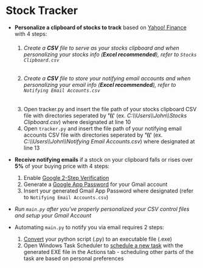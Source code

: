 # Stock Tracker

* **Personalize a clipboard of stocks to track** based on [Yahoo! Finance](https://finance.yahoo.com/) with 4 steps:
  1. ###### Create a **CSV** file to serve as your stocks clipboard and when personalizing your stocks info (**Excel recommended**), refer to `Stocks Clipboard.csv`
  2. ###### Create a **CSV** file to store your notifying email accounts and when personalizing your email info (**Excel recommended**), refer to `Notifying Email Accounts.csv`
  3. Open tracker.py and insert the file path of your stocks clipboard CSV file with directories seperated by **'\\\\'** (ex. *C:\\\\Users\\\\John\\\\Stocks Clipboard.csv*) where designated at line 10
  4. Open `tracker.py` and insert the file path of your notifying email accounts CSV file with directories seperated by **'\\\\'** (ex. *C:\\\\Users\\\\John\\\\Notifying Email Accounts.csv*) where designated at line 13

* **Receive notifying emails** if a stock on your clipboard falls or rises over **5%** of your buying price with 4 steps:
  1. Enable [Google 2-Step Verification](https://support.google.com/accounts/answer/185839?co=GENIE.Platform%3DAndroid&hl=en)
  2. Generate a [Google App Password](https://support.google.com/accounts/answer/185833?hl=en) for your Gmail account
  3. Insert your generated Gmail App Password where designated (refer to `Notifying Email Accounts.csv`)
  
* *Run `main.py` after you've properly personalized your CSV control files and setup your Gmail Account*

* Automating `main.py` to notify you via email requires 2 steps:
  1. [Convert](https://www.youtube.com/watch?v=UZX5kH72Yx4&list=LLn2A3GlJT_vthodJ8G63-gA&index=3&t=303s) your python script (.py) to an executable file (.exe)
  2. Open Windows Task Scheduler to [schedule a new task](https://windowsreport.com/schedule-tasks-windows-10/) with the generated EXE file in the Actions tab - scheduling other parts of the task are based on personal preferences
